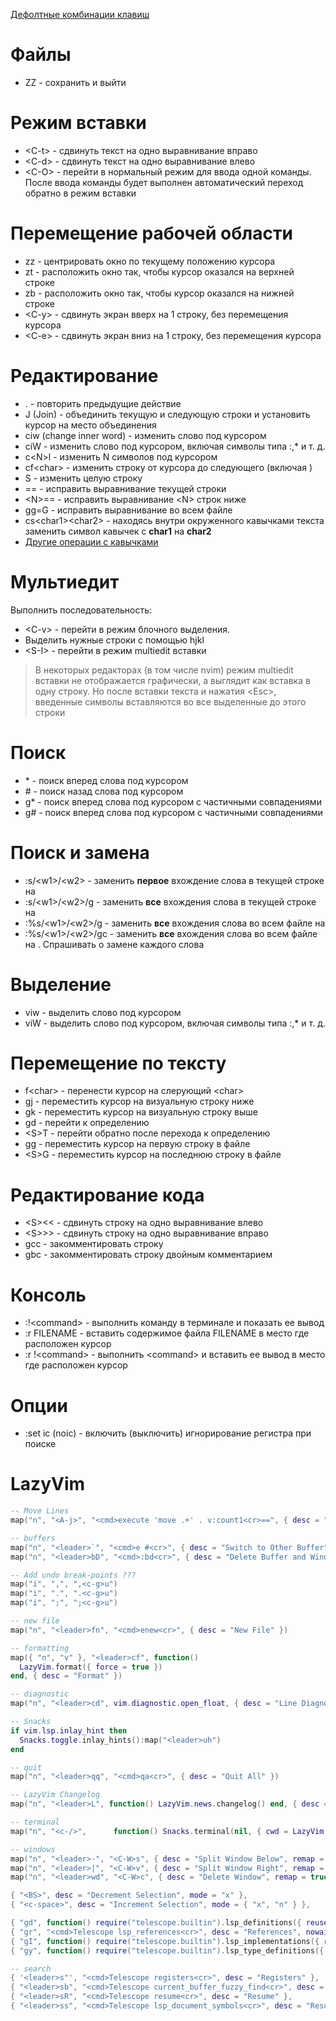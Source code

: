 [Дефолтные комбинации клавиш](http://neovim.io/doc/user/quickref.html)

# Файлы
- ZZ - сохранить и выйти

# Режим вставки
- \<C-t\> - сдвинуть текст на одно выравнивание вправо
- \<C-d\> - сдвинуть текст на одно выравнивание влево
- \<C-O\> - перейти в нормальный режим для ввода одной команды. После ввода команды будет выполнен
  автоматический переход обратно в режим вставки

# Перемещение рабочей области
- zz - центрировать окно по текущему положению курсора
- zt - расположить окно так, чтобы курсор оказался на верхней строке
- zb - расположить окно так, чтобы курсор оказался на нижней строке
- \<C-y\> - сдвинуть экран вверх на 1 строку, без перемещения курсора
- \<C-e\> - сдвинуть экран вниз на 1 строку, без перемещения курсора

# Редактирование
- . - повторить предыдущие действие
- J (Join) - объединить текущую и следующую строки и установить курсор на место объединения
- ciw (change inner word) - изменить слово под курсором
- ciW - изменить слово под курсором, включая символы типа :,* и т. д.
- c\<N\>l - изменить N символов под курсором
- cf\<char\> - изменить строку от курсора до следующего <char> (включая <char>)
- S - изменить целую строку
- == - исправить выравнивание текущей строки
- \<N\>== - исправить выравнивание \<N\> строк ниже
- gg=G - исправить выравнивание во всем файле
- cs\<char1\>\<char2\> - находясь внутри окруженного кавычками текста заменить символ кавычек с **char1** на **char2**
- [Другие операции с кавычками](https://github.com/tpope/vim-surround)

# Мультиедит

Выполнить последовательность:

- \<C-v\> - перейти в режим блочного выделения.
- Выделить нужные строки с помощью hjkl
- \<S-I\> - перейти в режим multiedit вставки

> В некоторых редакторах (в том числе nvim) режим multiedit вставки не отображается графически,
> а выглядит как вставка в одну строку. Но после вставки текста и нажатия \<Esc\>, введенные
> символы вставляются во все выделенные до этого строки

# Поиск
- \* - поиск вперед слова под курсором
- \# - поиск назад слова под курсором
- g* - поиск вперед слова под курсором с частичными совпадениями
- g# - поиск вперед слова под курсором с частичными совпадениями

# Поиск и замена

- :s/\<w1\>/\<w2\> - заменить **первое** вхождение слова <w1> в текущей строке на <w2>
- :s/\<w1\>/\<w2\>/g - заменить **все** вхождения слова <w1> в текущей строке на <w2>
- :%s/\<w1\>/\<w2\>/g - заменить **все** вхождения слова <w1> во всем файле на <w2>
- :%s/\<w1\>/\<w2\>/gc - заменить **все** вхождения слова <w1> во всем файле на <w2>. Спрашивать о замене каждого слова

# Выделение
- viw - выделить слово под курсором
- viW - выделить слово под курсором, включая символы типа :,* и т. д.

# Перемещение по тексту
- f\<char\> - перенести курсор на слерующий \<char\>
- gj - переместить курсор на визуальную строку ниже
- gk - переместить курсор на визуальную строку выше
- gd - перейти к определению
- \<S\>T - перейти обратно после перехода к определению
- gg - переместить курсор на первую строку в файле
- \<S\>G - переместить курсор на последнюю строку в файле

# Редактирование кода
- \<S\>\<\< - сдвинуть строку на одно выравнивание влево
- \<S\>\>\> - сдвинуть строку на одно выравнивание вправо
- gcc - закомментировать строку
- gbc - закомментировать строку двойным комментарием

# Консоль

- :!\<command\> - выполнить команду в терминале и показать ее вывод
- :r FILENAME - вставить содержимое файла FILENAME в место где расположен курсор
- :r !\<command\> - выполнить \<command\> и вставить ее вывод в место где расположен курсор

# Опции

- :set ic (noic) - включить (выключить) игнорирование регистра при поиске

# LazyVim

```lua
-- Move Lines
map("n", "<A-j>", "<cmd>execute 'move .+' . v:count1<cr>==", { desc = "Move Down" })

-- buffers
map("n", "<leader>`", "<cmd>e #<cr>", { desc = "Switch to Other Buffer" })
map("n", "<leader>bD", "<cmd>:bd<cr>", { desc = "Delete Buffer and Window" })

-- Add undo break-points ???
map("i", ",", ",<c-g>u")
map("i", ".", ".<c-g>u")
map("i", ";", ";<c-g>u")

-- new file
map("n", "<leader>fn", "<cmd>enew<cr>", { desc = "New File" })

-- formatting
map({ "n", "v" }, "<leader>cf", function()
  LazyVim.format({ force = true })
end, { desc = "Format" })

-- diagnostic
map("n", "<leader>cd", vim.diagnostic.open_float, { desc = "Line Diagnostics" })

-- Snacks
if vim.lsp.inlay_hint then
  Snacks.toggle.inlay_hints():map("<leader>uh")
end

-- quit
map("n", "<leader>qq", "<cmd>qa<cr>", { desc = "Quit All" })

-- LazyVim Changelog
map("n", "<leader>L", function() LazyVim.news.changelog() end, { desc = "LazyVim Changelog" })

-- terminal
map("n", "<c-/>",      function() Snacks.terminal(nil, { cwd = LazyVim.root() }) end, { desc = "Terminal (Root Dir)" })

-- windows
map("n", "<leader>-", "<C-W>s", { desc = "Split Window Below", remap = true })
map("n", "<leader>|", "<C-W>v", { desc = "Split Window Right", remap = true })
map("n", "<leader>wd", "<C-W>c", { desc = "Delete Window", remap = true })

{ "<BS>", desc = "Decrement Selection", mode = "x" },
{ "<c-space>", desc = "Increment Selection", mode = { "x", "n" } },

{ "gd", function() require("telescope.builtin").lsp_definitions({ reuse_win = true }) end, desc = "Goto Definition", has = "definition" },
{ "gr", "<cmd>Telescope lsp_references<cr>", desc = "References", nowait = true },
{ "gI", function() require("telescope.builtin").lsp_implementations({ reuse_win = true }) end, desc = "Goto Implementation" },
{ "gy", function() require("telescope.builtin").lsp_type_definitions({ reuse_win = true }) end, desc = "Goto T[y]pe Definition" },

-- search
{ '<leader>s"', "<cmd>Telescope registers<cr>", desc = "Registers" },
{ "<leader>sb", "<cmd>Telescope current_buffer_fuzzy_find<cr>", desc = "Buffer" },
{ "<leader>sR", "<cmd>Telescope resume<cr>", desc = "Resume" },
{ "<leader>ss", "<cmd>Telescope lsp_document_symbols<cr>", desc = "Resume" },
```

